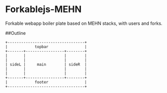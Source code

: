 # Forkablejs-MEHN
Forkable webapp boiler plate based on MEHN stacks, with users and forks.

##Outline
```
+----------------------------------+
|            topbar                |
+-------+-----------------+--------+
|       |                 |        |
|       |                 |        |
| sideL |     main        | sideR  |
|       |                 |        |
|       |                 |        |
+-------+-----------------+--------+
|            footer                |
+----------------------------------+
```
